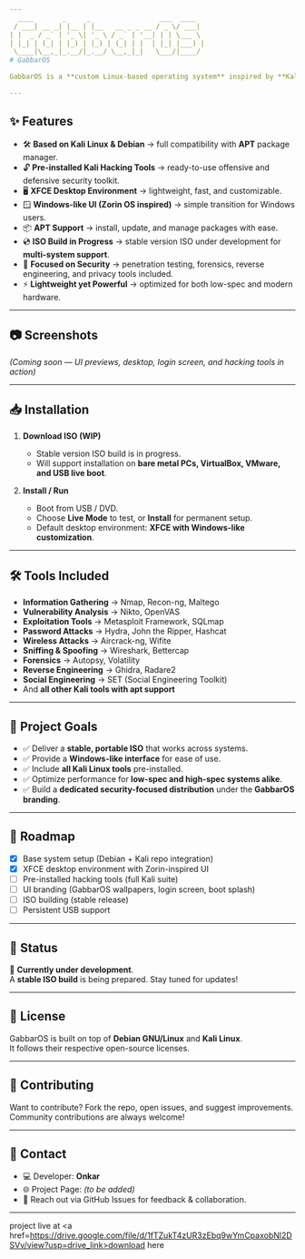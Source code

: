 ```yaml
---
  ____       _     _                 ___  ____  
 / ___| __ _| |__ | |__   __ _ _ __ / _ \/ ___| 
| |  _ / _` | '_ \| '_ \ / _` | '__| | | \___ \ 
| |_| | (_| | |_) | |_) | (_| | |  | |_| |___) |
 \____|\__,_|_.__/|_.__/ \__,_|_|   \___/|____/ 
# GabbarOS  

GabbarOS is a **custom Linux-based operating system** inspired by **Kali Linux** and **Debian**, designed for security researchers, ethical hackers, and power users. It combines the **hacking power of Kali Linux**, the **stability of Debian**, and the **modern Windows-like UI of Zorin OS (XFCE desktop)** to deliver a complete penetration testing and daily-use environment.  

---
```


## ✨ Features  

- 🛠 **Based on Kali Linux & Debian** → full compatibility with **APT** package manager.  
- 🔓 **Pre-installed Kali Hacking Tools** → ready-to-use offensive and defensive security toolkit.  
- 🖥 **XFCE Desktop Environment** → lightweight, fast, and customizable.  
- 🪟 **Windows-like UI (Zorin OS inspired)** → simple transition for Windows users.  
- 📦 **APT Support** → install, update, and manage packages with ease.  
- 💿 **ISO Build in Progress** → stable version ISO under development for **multi-system support**.  
- 🔐 **Focused on Security** → penetration testing, forensics, reverse engineering, and privacy tools included.  
- ⚡ **Lightweight yet Powerful** → optimized for both low-spec and modern hardware.  

---

## 📷 Screenshots  

*(Coming soon — UI previews, desktop, login screen, and hacking tools in action)*  

---

## 📥 Installation  

1. **Download ISO (WIP)**  
   - Stable version ISO build is in progress.  
   - Will support installation on **bare metal PCs, VirtualBox, VMware, and USB live boot**.  

2. **Install / Run**  
   - Boot from USB / DVD.  
   - Choose **Live Mode** to test, or **Install** for permanent setup.  
   - Default desktop environment: **XFCE with Windows-like customization**.  

---

## 🛠 Tools Included  

- **Information Gathering** → Nmap, Recon-ng, Maltego  
- **Vulnerability Analysis** → Nikto, OpenVAS  
- **Exploitation Tools** → Metasploit Framework, SQLmap  
- **Password Attacks** → Hydra, John the Ripper, Hashcat  
- **Wireless Attacks** → Aircrack-ng, Wifite  
- **Sniffing & Spoofing** → Wireshark, Bettercap  
- **Forensics** → Autopsy, Volatility  
- **Reverse Engineering** → Ghidra, Radare2  
- **Social Engineering** → SET (Social Engineering Toolkit)  
- And **all other Kali tools with apt support**  

---

## 🎯 Project Goals  

- ✅ Deliver a **stable, portable ISO** that works across systems.  
- ✅ Provide a **Windows-like interface** for ease of use.  
- ✅ Include **all Kali Linux tools** pre-installed.  
- ✅ Optimize performance for **low-spec and high-spec systems alike**.  
- ✅ Build a **dedicated security-focused distribution** under the **GabbarOS branding**.  

---

## 🚀 Roadmap  

- [x] Base system setup (Debian + Kali repo integration)  
- [x] XFCE desktop environment with Zorin-inspired UI  
- [ ] Pre-installed hacking tools (full Kali suite)  
- [ ] UI branding (GabbarOS wallpapers, login screen, boot splash)  
- [ ] ISO building (stable release)  
- [ ] Persistent USB support  

---

## 📌 Status  

🚧 **Currently under development**.  
A **stable ISO build** is being prepared. Stay tuned for updates!  

---

## 📜 License  

GabbarOS is built on top of **Debian GNU/Linux** and **Kali Linux**.  
It follows their respective open-source licenses.  

---

## 🤝 Contributing  

Want to contribute? Fork the repo, open issues, and suggest improvements.  
Community contributions are always welcome!  

---

## 📧 Contact  

- 💻 Developer: **Onkar**  
- 🌐 Project Page: *(to be added)*  
- 📩 Reach out via GitHub Issues for feedback & collaboration.  

---
project live at <a href=https://drive.google.com/file/d/1fTZukT4zUR3zEbq9wYmCpaxobNl2DSVv/view?usp=drive_link>download here</a>
